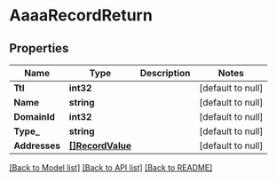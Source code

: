 # AaaaRecordReturn

## Properties
Name | Type | Description | Notes
------------ | ------------- | ------------- | -------------
**Ttl** | **int32** |  | [default to null]
**Name** | **string** |  | [default to null]
**DomainId** | **int32** |  | [default to null]
**Type_** | **string** |  | [default to null]
**Addresses** | [**[]RecordValue**](RecordValue.md) |  | [default to null]

[[Back to Model list]](../README.md#documentation-for-models) [[Back to API list]](../README.md#documentation-for-api-endpoints) [[Back to README]](../README.md)


